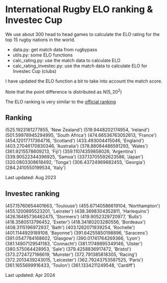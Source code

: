 # International Rugby ELO ranking & Investec Cup

We use about 300 head to head games to calculate the ELO rating for the top 15
rugby nations in the world.

- data.py: get match data from rugbypass
- utils.py: some ELO functions
- calc_rating.py: use the match data to calculate ELO
- calc_rating_investec.py: use the match data to calculate ELO for Investec Cup (clubs)

I have updated the ELO function a bit to take into account the match score.

Note that the point difference is distributed as $N(5, 20^2)$

The ELO ranking is very similar to the [official ranking](https://www.world.rugby/tournaments/rankings/mru)

## Ranking 

(525.1923181277855, 'New Zealand')
(519.9448202174954, 'Ireland')
(501.59978945294995, 'South Africa')
(474.66536763052613, 'France')
(454.12017717364716, 'Scotland')
(433.493004415046, 'England')
(403.27046170830346, 'Australia')
(378.88084486591293, 'Wales')
(361.9215578609213, 'Fiji')
(359.11074359858026, 'Argentina')
(339.90522344396925, 'Samoa')
(337.13705592623586, 'Japan')
(320.0803308618492, 'Tonga')
(306.43724969682455, 'Georgia')
(284.2410550199534, 'Italy')

Last updated: Aug 2023

## Investec ranking

(457.15760654401663, 'Toulouse')
(455.67140586619104, 'Northampton')
(455.1200895523201, 'Leinster')
(438.3698304352811, 'Harlequins')
(426.18485736462475, 'Stormers')
(419.9052329720977, 'Bulls')
(418.3580513796452, 'Exeter')
(418.34180203280556, 'Bordeaux')
(408.3115196972937, 'Bath')
(403.1262071939254, 'Rochelle')
(401.1144929189108, 'Bayonne')
(391.64255850198896, 'Saracens')
(391.0547784168602, 'Glasgow')
(390.01741764269366, 'Lyon')
(381.14907129541183, 'Connacht')
(381.11749895349146, 'Ulster')
(380.575064428953, 'Sale')
(379.4258836917472, 'Bristol')
(373.2724727166619, 'Munster')
(372.791385818305, 'Racing')
(372.2013439243015, 'Leicester')
(362.79243753587525, 'Paris')
(361.1655699916433, 'Toulon')
(361.1334211249548, 'Cardiff')

Last updated: Apr 2024

